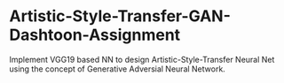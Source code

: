 # Artistic-Style-Transfer-GAN-Dashtoon-Assignment
Implement VGG19 based NN to design Artistic-Style-Transfer Neural Net using the concept of Generative Adversial Neural Network.
